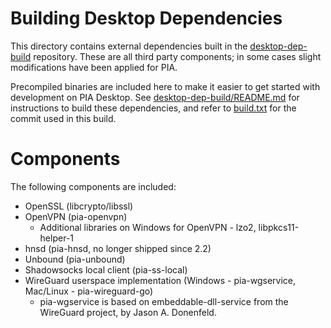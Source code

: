 # Building Desktop Dependencies

This directory contains external dependencies built in the [desktop-dep-build](https://github.com/pia-foss/desktop-dep-build) repository.  These are all third party components; in some cases slight modifications have been applied for PIA.

Precompiled binaries are included here to make it easier to get started with development on PIA Desktop.  See [desktop-dep-build/README.md](https://github.com/pia-foss/desktop-dep-build/blob/master/README.md) for instructions to build these dependencies, and refer to [build.txt](build.txt) for the commit used in this build.

# Components

The following components are included:

* OpenSSL (libcrypto/libssl)
* OpenVPN (pia-openvpn)
  * Additional libraries on Windows for OpenVPN - lzo2, libpkcs11-helper-1
* hnsd (pia-hnsd, no longer shipped since 2.2)
* Unbound (pia-unbound)
* Shadowsocks local client (pia-ss-local)
* WireGuard userspace implementation (Windows - pia-wgservice, Mac/Linux - pia-wireguard-go)
  * pia-wgservice is based on embeddable-dll-service from the WireGuard project, by Jason A. Donenfeld.
